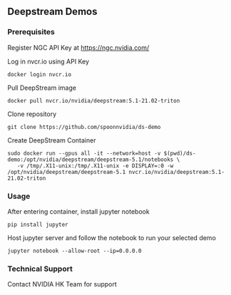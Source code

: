 ## Deepstream Demos

### Prerequisites
Register NGC API Key at https://ngc.nvidia.com/

Log in nvcr.io using API Key
```
docker login nvcr.io
```

Pull DeepStream image
```
docker pull nvcr.io/nvidia/deepstream:5.1-21.02-triton
```

Clone repository
```
git clone https://github.com/spoonnvidia/ds-demo
```

Create DeepStream Container
```
sudo docker run --gpus all -it --network=host -v $(pwd)/ds-demo:/opt/nvidia/deepstream/deepstream-5.1/notebooks \
   -v /tmp/.X11-unix:/tmp/.X11-unix -e DISPLAY=:0 -w /opt/nvidia/deepstream/deepstream-5.1 nvcr.io/nvidia/deepstream:5.1-21.02-triton
```

### Usage
After entering container, install jupyter notebook
```
pip install jupyter
```

Host jupyter server and follow the notebook to run your selected demo
```
jupyter notebook --allow-root --ip=0.0.0.0
```

### Technical Support
Contact NVIDIA HK Team for support
